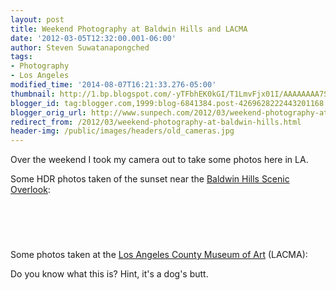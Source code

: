 ```yaml
---
layout: post
title: Weekend Photography at Baldwin Hills and LACMA
date: '2012-03-05T12:32:00.001-06:00'
author: Steven Suwatanapongched
tags:
- Photography
- Los Angeles
modified_time: '2014-08-07T16:21:33.276-05:00'
thumbnail: http://1.bp.blogspot.com/-yTFbhEK0kGI/T1LmvFjx01I/AAAAAAAA7SY/q416XmLmDDE/s600/2012-03-03+at+17-52-11.jpg
blogger_id: tag:blogger.com,1999:blog-6841384.post-4269628222443201168
blogger_orig_url: http://www.sunpech.com/2012/03/weekend-photography-at-baldwin-hills.html
redirect_from: /2012/03/weekend-photography-at-baldwin-hills.html
header-img: /public/images/headers/old_cameras.jpg
---
```


Over the weekend I took my camera out to take some photos here in LA.

Some HDR photos taken of the sunset near the <a href="http://www.parks.ca.gov/?page_id=22790">Baldwin Hills Scenic Overlook</a>:

<a href="http://1.bp.blogspot.com/-yTFbhEK0kGI/T1LmvFjx01I/AAAAAAAA7SY/q416XmLmDDE/s600/2012-03-03+at+17-52-11.jpg" alt=""><img   border="0"  src="http://1.bp.blogspot.com/-yTFbhEK0kGI/T1LmvFjx01I/AAAAAAAA7SY/q416XmLmDDE/s400/2012-03-03+at+17-52-11.jpg" alt=""  /></a>

<a href="http://4.bp.blogspot.com/-6a-nGxMNFU0/T1Lmwt5URNI/AAAAAAAA7Sg/mLTZG9_tvpI/s600/2012-03-03+at+17-53-57.jpg" alt=""><img   border="0"  src="http://4.bp.blogspot.com/-6a-nGxMNFU0/T1Lmwt5URNI/AAAAAAAA7Sg/mLTZG9_tvpI/s400/2012-03-03+at+17-53-57.jpg" alt=""  /></a>

<a href="http://1.bp.blogspot.com/-9U-fHZVqbi4/T1LmyC-1s3I/AAAAAAAA7So/b6WbVALOQ28/s600/2012-03-03+at+17-54-18.jpg" alt=""><img   border="0" src="http://1.bp.blogspot.com/-9U-fHZVqbi4/T1LmyC-1s3I/AAAAAAAA7So/b6WbVALOQ28/s400/2012-03-03+at+17-54-18.jpg" alt=""  /></a>

<a href="http://4.bp.blogspot.com/-SlGI7Xch4ps/T1LmzMB7ZpI/AAAAAAAA7Sw/z8_exif8hMA/s600/2012-03-03+at+17-55-50.jpg" alt=""><img   border="0"  src="http://4.bp.blogspot.com/-SlGI7Xch4ps/T1LmzMB7ZpI/AAAAAAAA7Sw/z8_exif8hMA/s400/2012-03-03+at+17-55-50.jpg" alt=""  /></a> <a href="http://3.bp.blogspot.com/-m_kdbMJJUEI/T1Lm0HS1PiI/AAAAAAAA7S4/AbOTzvCFdzc/s600/2012-03-03+at+17-56-16.jpg" alt=""  style="clear: left; display: inline !important; margin-bottom: 1em; margin-right: 1em; text-align: center;"><img   border="0"  src="http://3.bp.blogspot.com/-m_kdbMJJUEI/T1Lm0HS1PiI/AAAAAAAA7S4/AbOTzvCFdzc/s400/2012-03-03+at+17-56-16.jpg" alt=""  /></a>


Some photos taken at the <a href="http://www.lacma.org/">Los Angeles County Museum of Art</a> (LACMA):

Do you know what this is? Hint, it's a dog's butt.<a href="http://2.bp.blogspot.com/-RCoQLasBVoc/T1TiPKk5-uI/AAAAAAAA7dY/JXZlCXOuCTc/s600/2012-03-04+at+16-41-07.jpg" alt=""><img   border="0"  src="http://2.bp.blogspot.com/-RCoQLasBVoc/T1TiPKk5-uI/AAAAAAAA7dY/JXZlCXOuCTc/s400/2012-03-04+at+16-41-07.jpg" alt=""  /></a>

<a href="http://3.bp.blogspot.com/-7gn9uoKn_4Y/T1TinYBhbVI/AAAAAAAA7is/j5YVJIF89zg/s600/2012-03-04+at+17-28-36.jpg" alt=""><img   border="0"  src="http://3.bp.blogspot.com/-7gn9uoKn_4Y/T1TinYBhbVI/AAAAAAAA7is/j5YVJIF89zg/s400/2012-03-04+at+17-28-36.jpg" alt=""  /></a>
